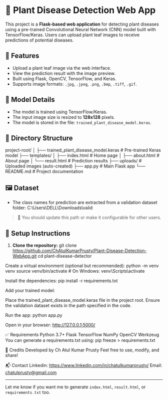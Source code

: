 # 🌿 Plant Disease Detection Web App

This project is a **Flask-based web application** for detecting plant diseases using a pre-trained Convolutional Neural Network (CNN) model built with TensorFlow/Keras. Users can upload plant leaf images to receive predictions of potential diseases.

## 🚀 Features

- Upload a plant leaf image via the web interface.
- View the prediction result with the image preview.
- Built using Flask, OpenCV, TensorFlow, and Keras.
- Supports image formats: `.jpg`, `.jpeg`, `.png`, `.bmp`, `.tiff`, `.gif`.

## 🧠 Model Details

- The model is trained using TensorFlow/Keras.
- The input image size is resized to **128x128** pixels.
- The model is stored in the file: `trained_plant_disease_model.keras`.

## 📂 Directory Structure

project-root/ │ ├── trained_plant_disease_model.keras # Pre-trained Keras model ├── templates/ │ ├── index.html # Home page │ ├── about.html # About page │ └── result.html # Prediction results ├── uploads/ # Uploaded images (auto-created) ├── app.py # Main Flask app └── README.md # Project documentation



## 🖼️ Dataset
- The class names for prediction are extracted from a validation dataset folder:
C:\Users\DELL\Downloads\valid

> 📌 You should update this path or make it configurable for other users.

## 🔧 Setup Instructions

1. **Clone the repository:**
 git clone https://github.com/ChAtulKumarPrusty/Plant-Disease-Detection-WebApp.git
 cd plant-disease-detector

Create a virtual environment (optional but recommended):
python -m venv venv
source venv/bin/activate     # On Windows: venv\Scripts\activate

Install the dependencies:
pip install -r requirements.txt

Add your trained model:

Place the trained_plant_disease_model.keras file in the project root.
Ensure the validation dataset exists in the path specified in the code.

Run the app:
python app.py

Open in your browser:
http://127.0.0.1:5000/


✅ Requirements
Python 3.7+
Flask
TensorFlow
NumPy
OpenCV
Werkzeug
You can generate a requirements.txt using:
pip freeze > requirements.txt


🙌 Credits
Developed by Ch Atul Kumar Prusty
Feel free to use, modify, and share!

📬 Contact
Linkedin: https://www.linkedin.com/in/chatulkumarprusty/
Email: chatulprusty@gmail.com


---

Let me know if you want me to generate `index.html`, `result.html`, or `requirements.txt` too.
